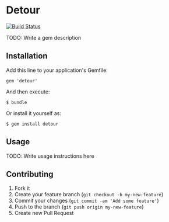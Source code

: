 # Detour

[![Build Status](https://travis-ci.org/djreimer/detour.png?branch=master)](https://travis-ci.org/djreimer/detour)

TODO: Write a gem description

## Installation

Add this line to your application's Gemfile:

    gem 'detour'

And then execute:

    $ bundle

Or install it yourself as:

    $ gem install detour

## Usage

TODO: Write usage instructions here

## Contributing

1. Fork it
2. Create your feature branch (`git checkout -b my-new-feature`)
3. Commit your changes (`git commit -am 'Add some feature'`)
4. Push to the branch (`git push origin my-new-feature`)
5. Create new Pull Request
